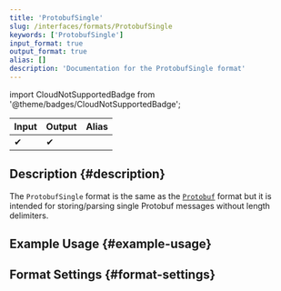 ```yaml
---
title: 'ProtobufSingle'
slug: /interfaces/formats/ProtobufSingle
keywords: ['ProtobufSingle']
input_format: true
output_format: true
alias: []
description: 'Documentation for the ProtobufSingle format'
---
```


import CloudNotSupportedBadge from '@theme/badges/CloudNotSupportedBadge';

<CloudNotSupportedBadge/>

| Input | Output | Alias |
|-------|--------|-------|
| ✔     | ✔      |       |

## Description {#description}

The `ProtobufSingle` format is the same as the [`Protobuf`](./Protobuf.md) format but it is intended for storing/parsing single Protobuf messages without length delimiters.

## Example Usage {#example-usage}

## Format Settings {#format-settings}

